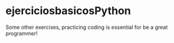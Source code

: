 # ejerciciosbasicosPython

Some other exercises, practicing coding is essential for be a great programmer!

